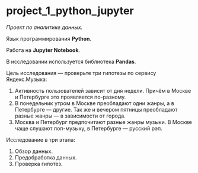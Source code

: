 # project_1_python_jupyter

*Проект по аналитике данных.*

Язык программирования **Python**. 

Работа на **Jupyter Notebook**.

В исследовании используется библиотека **Pandas**.

Цель исследования — проверьте три гипотезы по сервису Яндекс.Музыка:

1. Активность пользователей зависит от дня недели. Причём в Москве и Петербурге это проявляется по-разному.
2. В понедельник утром в Москве преобладают одни жанры, а в Петербурге — другие. Так же и вечером пятницы преобладают разные жанры — в зависимости от города. 
3. Москва и Петербург предпочитают разные жанры музыки. В Москве чаще слушают поп-музыку, в Петербурге — русский рэп.

Исследование в три этапа:

 1. Обзор данных.
 2. Предобработка данных.
 3. Проверка гипотез.

